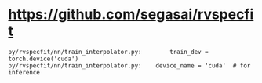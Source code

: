 # https://github.com/segasai/rvspecfit

```console
py/rvspecfit/nn/train_interpolator.py:        train_dev = torch.device('cuda')
py/rvspecfit/nn/train_interpolator.py:    device_name = 'cuda'  # for inference

```
